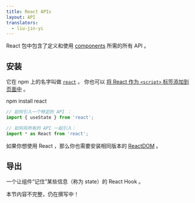 ```yaml
---
title: React APIs
layout: API
translators:
  - liu-jin-yi
---
```


<Intro>

React 包中包含了定义和使用 [components](/learn/your-first-component) 所需的所有 API 。

</Intro>

## 安装

它在 npm 上的名字叫做 [`react`](https://www.npmjs.com/package/react) 。 你也可以 [将 React 作为 `<script>` 标签添加到页面中](/learn/add-react-to-a-website) 。

<PackageImport>

<TerminalBlock>

npm install react

</TerminalBlock>

```js
// 如何引入一个特定的 API ：
import { useState } from 'react';

// 如何将所有的 API 一起引入：
import * as React from 'react';
```

</PackageImport>

如果你想使用 React ，那么你也需要安装相同版本的 [ReactDOM](/api/reactdom) 。

## 导出

<YouWillLearnCard title="useState" path="/reference/usestate">

一个让组件“记住”某些信息（称为 state）的 React Hook 。

</YouWillLearnCard>

本节内容不完整，仍在撰写中！